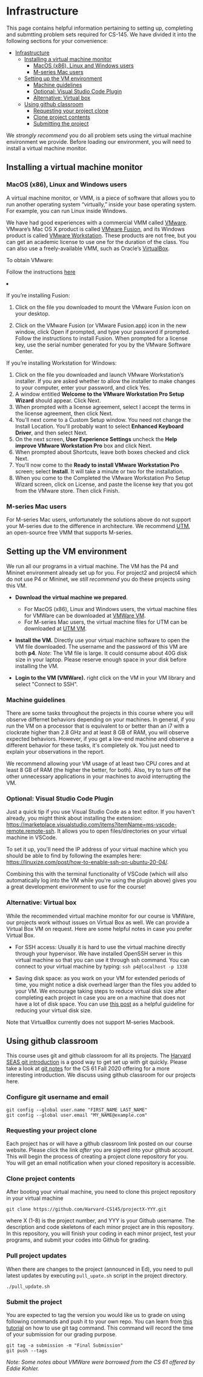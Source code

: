 # Infrastructure
This page contains helpful information pertaining to setting up, completing and submtting problem sets required for CS-145. We have divided it into the following sections for your convenience:

- [Infrastructure](#infrastructure)
  - [Installing a virtual machine monitor](#installing-a-virtual-machine-monitor)
    - [MacOS (x86), Linux and Windows users](#macos-x86-linux-and-windows-users)
    - [M-series Mac users](#m-series-mac-users)
  - [Setting up the VM environment](#setting-up-the-vm-environment)
    - [Machine guidelines](#machine-guidelines)
    - [Optional: Visual Studio Code Plugin](#optional-visual-studio-code-plugin)
    - [Alternative: Virtual box](#alternative-virtual-box)
  - [Using github classroom](#using-github-classroom)
    - [Requesting your project clone](#requesting-your-project-clone)
    - [Clone project contents](#clone-project-contents)
    - [Submitting the project](#submitting-the-project)

We *strongly recommend* you do all problem sets using the virtual machine environment we provide. Before loading our environment, you will need to install a virtual machine monitor.

## Installing a virtual machine monitor

### MacOS (x86), Linux and Windows users

<p>A virtual machine monitor, or VMM, is a piece of software that allows you to
run another operating system “virtually,” inside your base operating system.
For example, you can run Linux inside Windows.</p>

<p>We have had good experiences with a commercial VMM called <a href="https://www.vmware.com/">VMware</a>. VMware’s
Mac OS X product is called <a href="https://www.vmware.com/products/fusion.html">VMware Fusion</a>, and its Windows product is
called <a href="https://www.vmware.com/products/workstation-player.html">VMware Workstation</a>. These products are not free, but you can get an
academic license to use one for the duration of the class. You can also use a
freely-available VMM, such as Oracle’s <a href="https://www.virtualbox.org/">VirtualBox</a>.</p> 

<p>To obtain VMware:</p>

Follow the instructions <a href="https://www.mikeroysoft.com/post/download-fusion-ws/">here</a>

<li><p>If you’re installing Fusion:</p>

<ol>
<li><p>Click on the file you downloaded to mount the VMware Fusion icon on
your desktop.</p></li>

<li><p>Click on the VMware Fusion (or VMware Fusion.app) icon in the new
window, click Open if prompted, and type your password if prompted.
Follow the instructions to install Fusion. When prompted for a license
key, use the serial number generated for you by the VMware Software
Center.</p></li>
</ol>

<p>If you’re installing Workstation for Windows:</p>

<ol>
<li>Click on the file you downloaded and launch VMware Workstation’s
installer. If you are asked whether to allow the installer to make
changes to your computer, enter your password, and click Yes.</li>
<li>A window entitled <strong>Welcome to the VMware Workstation Pro Setup
Wizard</strong> should appear. Click Next.</li>
<li>When prompted with a license agreement, select I accept the terms in
the license agreement, then click Next.</li>
<li>You'll next come to a Custom Setup window. You need not change the
Install Location. You'll probably want to select <strong>Enhanced Keyboard
Driver</strong>, and then select Next.</li>
<li>On the next screen, <strong>User Experience Settings</strong> uncheck the <strong>Help
improve VMware Workstation Pro</strong> box and click Next.</li>
<li>When prompted about Shortcuts, leave both boxes checked and click
Next.</li>
<li>You'll now come to the <strong>Ready to install VMware Workstation Pro</strong>
screen; select <strong>Install</strong>. It will take a minute or two for the
installation.</li>
<li>When you come to the Completed the VMware Workstation Pro Setup
Wizard screen, click on License, and paste the license key that you
got from the VMware store. Then click Finish.</li>
</ol></li>
</ol>

### M-series Mac users

For M-series Mac users, unfortunately the solutions above do not support your M-series due to the difference in architecture. We recommend [UTM](https://mac.getutm.app/), an open-source free VMM that supports M-series.


## Setting up the VM environment

We run all our programs in a virtual machine. The VM has the P4 and Mininet environment already set up for you. For project2 and project4 which do not use P4 or Mininet, we *still recommend* you do these projects using this VM. 

- **Download the virtual machine we prepared**. 
  - For MacOS (x86), Linux and Windows users, the virtual machine files for VMWare can be downloaded at [VMWare VM](https://drive.google.com/file/d/1SUVYC1C38YDP9Zp67ktQvtRukWCd_9Sx/view?usp=sharing). 
  - For M-series Mac users, the virtual machine files for UTM can be downloaded at [UTM VM](https://drive.google.com/file/d/16ZIQztUSUFaPVi9vZf9QycPnIDWfoKOZ/view?usp=sharing). 

- **Install the VM.** Directly use your virtual machine software to open the VM file downloaded. The username and the password of this VM are both **p4**.
  *Note*: The VM file is large. It could consume about 40G disk size in your laptop. Please reserve enough space in your disk before installing the VM.
 
- **Login to the VM (VMWare).** right click on the VM in your VM library and select "Connect to SSH".

### Machine guidelines
There are some tasks throughout the projects in this course where you will observe differnet behaviors depending on your machines. In general, if you run the VM on a processor that is equivalent to or better than an i7 with a clockrate higher than 2.8 GHz and at least 8 GB of RAM, you will observe expected behaviors. However, if you get a low-end machine and observe a different behavior for these tasks, it's completely ok. You just need to explain your observations in the report. 

We recommend allowing your VM usage of at least two CPU cores and at least 8 GB of RAM (the higher the better, for both). Also, try to turn off the other unnecessary applications in your machines to avoid interrupting the VM. 

### Optional: Visual Studio Code Plugin

Just a quick tip if you use Visual Studio Code as a text editor. If you haven't already, you might think about installing the extension: https://marketplace.visualstudio.com/items?itemName=ms-vscode-remote.remote-ssh. It allows you to open files/directories on your virtual machine in VSCode.

To set it up, you'll need the IP address of your virtual machine which you should be able to find by following the examples here: https://linuxize.com/post/how-to-enable-ssh-on-ubuntu-20-04/.

Combining this with the terminal functionality of VSCode (which will also automatically log into the VM while you're using the plugin above) gives you a great development environment to use for the course!

### Alternative: Virtual box
While the recommended virtual machine monitor for our course is VMWare, our projects work without issues on Virtual Box as well. We can provide a Virtual Box VM on request. Here are some helpful notes in case you prefer Virtual Box.

- For SSH access: Usually it is hard to use the virtual machine directly through your hypervisor. We have installed OpenSSH server in this virtual machine so that you can use it through ssh command. You can connect to your virtual machine by typing:  `ssh p4@localhost -p 1338`

- Saving disk space: as you work on your VM for extended periods of time, you might notice a disk overhead larger than the files you added to your VM. We encourage taking steps to reduce virtual disk size after completing each project in case you are on a machine that does not have a lot of disk space. You can use [this post](https://superuser.com/a/529183) as a helpful guideline for reducing your virtual disk size.

Note that VirtualBox currently does not support M-series Macbook.
## Using github classroom

This course uses git and github classroom for all its projects. The [Harvard SEAS git introduction](https://wiki.harvard.edu/confluence/display/USERDOCS/Introduction+To+GIT) is a good way to get set up with git quickly. Please take a look at [git notes](http://cs61.seas.harvard.edu/site/ref/git) for the CS 61 Fall 2020 offering for a more interesting introduction. We discuss using github classroom for our projects here.

### Configure git username and email
```
git config --global user.name "FIRST_NAME LAST_NAME"
git config --global user.email "MY_NAME@example.com"
```


### Requesting your project clone
Each project has or will have a github classroom link posted on our course website. Please click the link *after* you are signed into your github account. This will begin the process of creating a project clone repository for you. You will get an email notification when your cloned repository is accessible.

### Clone project contents

After booting your virtual machine, you need to clone this project repository in your virtual machine

```
git clone https://github.com/Harvard-CS145/projectX-YYY.git
```

where X (1-8) is the project number, and YYY is your Github username. The description and code skeletons of each minor project are in this repository. In this repository, you will finish your coding in each minor project, test your programs, and submit your codes into Github for grading.


### Pull project updates
When there are changes to the project (announced in Ed), you need to pull latest updates by executing `pull_upate.sh` script in the project directory.
```
./pull_update.sh
```

### Submit the project

You are expected to tag the version you would like us to grade on using following commands and push it to your own repo. You can learn from [this tutorial](https://git-scm.com/book/en/v2/Git-Basics-Tagging) on how to use git tag command. This command will record the time of your submission for our grading purpose.
```
git tag -a submission -m "Final Submission"
git push --tags
```

<p><i>Note: Some notes about VMWare were borrowed from the CS 61 offered by Eddie Kohler.</i></p>
